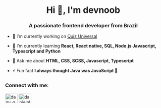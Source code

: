 <h1 align="center">Hi 👋, I'm devnoob</h1>
<h3 align="center">A passionate frontend developer from Brazil</h3>

- 🔭 I’m currently working on [Quiz Universal](https://github.com/devnoob547/devnoob547/edit/main/README.md)

- 🌱 I’m currently learning **React, React native, SQL, Node.js Javascript, Typescript and Python**

- 💬 Ask me about **HTML, CSS, SCSS, Javascript, Typescript**

- ⚡ Fun fact **I always thought Java was JavaScript 🤣**

<h3 align="left">Connect with me:</h3>
<p align="left">
<a href="https://codepen.io/dany_guitar" target="blank"><img align="center" src="https://raw.githubusercontent.com/rahuldkjain/github-profile-readme-generator/master/src/images/icons/Social/codepen.svg" alt="dany_guitar" height="30" width="40" /></a>
<a href="https://instagram.com/danielalvess_gtr" target="blank"><img align="center" src="https://raw.githubusercontent.com/rahuldkjain/github-profile-readme-generator/master/src/images/icons/Social/instagram.svg" alt="danielalvess_gtr" height="30" width="40" /></a>
</p>
